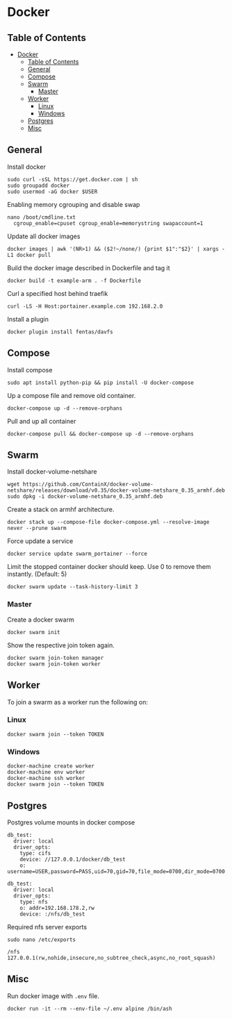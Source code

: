# Docker

## Table of Contents

- [Docker](#docker)
  - [Table of Contents](#table-of-contents)
  - [General](#general)
  - [Compose](#compose)
  - [Swarm](#swarm)
    - [Master](#master)
  - [Worker](#worker)
    - [Linux](#linux)
    - [Windows](#windows)
  - [Postgres](#postgres)
  - [Misc](#misc)

## General

Install docker

```shell
sudo curl -sSL https://get.docker.com | sh
sudo groupadd docker
sudo usermod -aG docker $USER
```

Enabling memory cgrouping and disable swap

```shell
nano /boot/cmdline.txt
  cgroup_enable=cpuset cgroup_enable=memorystring swapaccount=1
```

Update all docker images

```shell
docker images | awk '(NR>1) && ($2!~/none/) {print $1":"$2}' | xargs -L1 docker pull
```

Build the docker image described in Dockerfile and tag it

```shell
docker build -t example-arm . -f Dockerfile
```

Curl a specified host behind traefik

```shell
curl -LS -H Host:portainer.example.com 192.168.2.0
```

Install a plugin

```shell
docker plugin install fentas/davfs
```

## Compose

Install compose

```shell
sudo apt install python-pip && pip install -U docker-compose
```

Up a compose file and remove old container.

```shell
docker-compose up -d --remove-orphans
```

Pull and up all container

```shell
docker-compose pull && docker-compose up -d --remove-orphans
```

## Swarm

Install docker-volume-netshare

```shell
wget https://github.com/ContainX/docker-volume-netshare/releases/download/v0.35/docker-volume-netshare_0.35_armhf.deb
sudo dpkg -i docker-volume-netshare_0.35_armhf.deb
```

Create a stack on armhf architecture.

```shell
docker stack up --compose-file docker-compose.yml --resolve-image never --prune swarm
```

Force update a service

```shell
docker service update swarm_portainer --force
```

Limit the stopped container docker should keep. Use 0 to remove them instantly. (Default: 5)

```shell
docker swarm update --task-history-limit 3
```

### Master

Create a docker swarm

```shell
docker swarm init
```

Show the respective join token again.

```shell
docker swarm join-token manager
docker swarm join-token worker
```

## Worker

To join a swarm as a worker run the following on:

### Linux

```shell
docker swarm join --token TOKEN
```

### Windows

```shell
docker-machine create worker
docker-machine env worker
docker-machine ssh worker
docker swarm join --token TOKEN
```

## Postgres

Postgres volume mounts in docker compose

```shell
db_test:
  driver: local
  driver_opts:
    type: cifs
    device: //127.0.0.1/docker/db_test
    o: username=USER,password=PASS,uid=70,gid=70,file_mode=0700,dir_mode=0700

db_test:
  driver: local
  driver_opts:
    type: nfs
    o: addr=192.168.178.2,rw
    device: :/nfs/db_test
```

Required nfs server exports

```shell
sudo nano /etc/exports

/nfs               127.0.0.1(rw,nohide,insecure,no_subtree_check,async,no_root_squash)
```

## Misc

Run docker image with `.env` file.

```shell
docker run -it --rm --env-file ~/.env alpine /bin/ash
```
